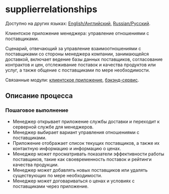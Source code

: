 # supplierrelationships

Доступно на других языках: [English/Английский](supplierrelationships.md), [Russian/Русский](supplierrelationships.ru.md). 

Клиентское приложение менеджера: управление отношениями с поставщиками.

Сценарий, отвечающий за управление взаимоотношениями с поставщиками со стороны менеджера компании, занимающейся доставкой, включает ведение базы данных поставщиков, согласование контрактов и цен, отслеживание поставок и качества продуктов или услуг, а также общение с поставщиками по мере необходимости.

Связанные модули: [клиентское приложение](../../frontend/managerclient.md), [бэкэнд-сервис](../../backend/managerbackend.md).

## Описание процесса

### Пошаговое выполнение

- Менеджер открывает приложение службы доставки и переходит к серверной службе для менеджеров.
- Менеджер выбирает вариант управления отношениями с поставщиками.
- Приложение отображает список текущих поставщиков, а также их контактную информацию и информацию о ценах.
- Менеджер может просматривать показатели эффективности работы поставщиков, такие как своевременность поставок и рейтинги качества продукции.
- Менеджер может добавлять новых поставщиков или удалять существующих по мере необходимости.
- Менеджер может договариваться о ценах и условиях с поставщиками через приложение.
